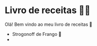 # Livro de receitas :woman_cook:

Olá! Bem vindo ao meu livro de receitas :wave:

- Strogonoff de Frango :baby_chick:
- 

